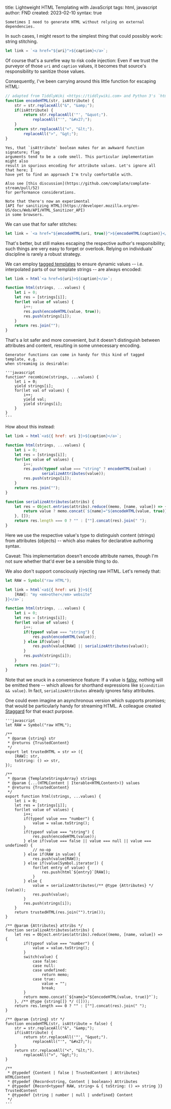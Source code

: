 title: Lightweight HTML Templating with JavaScript
tags: html, javascript
author: FND
created: 2023-02-10
syntax: true

```intro
Sometimes I need to generate HTML without relying on external dependencies.
```

In such cases, I might resort to the simplest thing that could possibly work:
string stitching.

```javascript
let link = `<a href="${uri}">${caption}</a>`;
```

Of course that's a surefire way to risk code injection: Even if we trust the
purveyor of those `uri` and `caption` values, it becomes that source's
responsibility to sanitize those values.

Consequently, I've been carrying around this little function for escaping
HTML:

```javascript
// adapted from TiddlyWiki <https://tiddlywiki.com> and Python 3's `html` module
function encodeHTML(str, isAttribute) {
    str = str.replaceAll("&", "&amp;");
    if(isAttribute) {
        return str.replaceAll('"', "&quot;").
            replaceAll("'", "&#x27;");
    }
    return str.replaceAll("<", "&lt;").
        replaceAll(">", "&gt;");
}
```

```aside compact
Yes, that `isAttribute` boolean makes for an awkward function signature; flag
arguments tend to be a code smell. This particular implementation might also
result in spurious encoding for attribute values. Let's ignore all that here; I
have yet to find an approach I'm truly comfortable with.

Also see [this discussion](https://github.com/complate/complate-stream/pull/52)
for performance considerations.

Note that there's now an experimental
[API for sanitizing HTML](https://developer.mozilla.org/en-US/docs/Web/API/HTML_Sanitizer_API)
in some browsers.
```

We can use that for safer stitches:

```javascript
let link = `<a href="${encodeHTML(uri, true)}">${encodeHTML(caption)}</a>`;
```

That's better, but still makes escaping the respective author's responsibility;
such things are very easy to forget or overlook. Relying on
individuals' discipline is rarely a robust strategy.

We can employ
[tagged templates](https://developer.mozilla.org/en-US/docs/Web/JavaScript/Reference/Template_literals#tagged_templates)
to ensure dynamic values -- i.e. interpolated parts of our template strings --
are always encoded:

```javascript
let link = html`<a href=${uri}>${caption}</a>`;

function html(strings, ...values) {
    let i = 0;
    let res = [strings[i]];
    for(let value of values) {
        i++;
        res.push(encodeHTML(value, true));
        res.push(strings[i]);
    }
    return res.join("");
}
```

That's a lot safer and more convenient, but it doesn't distinguish between
attributes and content, resulting in some unnecessary encoding.

```aside
Generator functions can come in handy for this kind of tagged template, e.g.
when streaming is desirable:

'''javascript
function* recombine(strings, ...values) {
    let i = 0;
    yield strings[i];
    for(let val of values) {
        i++;
        yield val;
        yield strings[i];
    }
}
'''
```

How about this instead:

```javascript
let link = html`<a${{ href: uri }}>${caption}</a>`;

function html(strings, ...values) {
    let i = 0;
    let res = [strings[i]];
    for(let value of values) {
        i++;
        res.push(typeof value === "string" ? encodeHTML(value) :
                serializeAttributes(value));
        res.push(strings[i]);
    }
    return res.join("");
}

function serializeAttributes(attribs) {
    let res = Object.entries(attribs).reduce((memo, [name, value]) => {
        return value ? memo.concat(`${name}="${encodeHTML(value, true)}"`) : memo;
    }, []);
    return res.length === 0 ? "" : [""].concat(res).join(" ");
}
```

Here we use the respective value's type to distinguish content (strings) from
attributes (objects) -- which also makes for declarative authoring syntax.

Caveat: This implementation doesn't encode attribute names, though I'm not sure
whether that'd ever be a sensible thing to do.

We also don't support consciously injecting raw HTML. Let's remedy that:

```javascript
let RAW = Symbol("raw HTML");

let link = html`<a${{ href: uri }}>${{
    [RAW]: "my <em>other</em> website"
}}</a>`;

function html(strings, ...values) {
    let i = 0;
    let res = [strings[i]];
    for(let value of values) {
        i++;
        if(typeof value === "string") {
            res.push(encodeHTML(value));
        } else if(value) {
            res.push(value[RAW] || serializeAttributes(value));
        }
        res.push(strings[i]);
    }
    return res.join("");
}
```

Note that we snuck in a convenience feature: If a value is
[falsy](https://developer.mozilla.org/en-US/docs/Glossary/Falsy), nothing will
be emitted there -- which allows for shorthand expressions like
`${condition && value}`. In fact, `serializeAttributes` already ignores falsy
attributes.

One could even imagine an asynchronous version which supports promises; that
would be particularly handy for streaming HTML. A colleague created
[Staggard](https://deno.land/x/staggard) for that exact purpose.

```disclosure markdown caption="Here's the final implementation ([augmented](page://articles/typed-javascript) with static types, just in case)."
'''javascript
let RAW = Symbol("raw HTML");

/**
 * @param {string} str
 * @returns {TrustedContent}
 */
export let trustedHTML = str => ({
    [RAW]: str,
    toString: () => str,
});

/**
 * @param {TemplateStringsArray} strings
 * @param {...(HTMLContent | Iterable<HTMLContent>)} values
 * @returns {TrustedContent}
 */
export function html(strings, ...values) {
    let i = 0;
    let res = [strings[i]];
    for(let value of values) {
        i++;
        if(typeof value === "number") {
            value = value.toString();
        }
        if(typeof value === "string") {
            res.push(encodeHTML(value));
        } else if(value === false || value === null || value === undefined) {
            // no-op
        } else if(RAW in value) {
            res.push(value[RAW]);
        } else if(value[Symbol.iterator]) {
            for(let entry of value) {
                res.push(html`${entry}`[RAW]);
            }
        } else {
            value = serializeAttributes(/** @type {Attributes} */ (value));
            res.push(value);
        }
        res.push(strings[i]);
    }
    return trustedHTML(res.join("").trim());
}

/** @param {Attributes} attribs */
function serializeAttributes(attribs) {
    let res = Object.entries(attribs).reduce((memo, [name, value]) => {
        if(typeof value === "number") {
            value = value.toString();
        }
        switch(value) {
            case false:
            case null:
            case undefined:
                return memo;
            case true:
                value = "";
                break;
        }
        return memo.concat(`${name}="${encodeHTML(value, true)}"`);
    }, /** @type {string[]} */ ([]));
    return res.length === 0 ? "" : [""].concat(res).join(" ");
}

/** @param {string} str */
function encodeHTML(str, isAttribute = false) {
    str = str.replaceAll("&", "&amp;");
    if(isAttribute) {
        return str.replaceAll('"', "&quot;").
            replaceAll("'", "&#x27;");
    }
    return str.replaceAll("<", "&lt;").
        replaceAll(">", "&gt;");
}

/**
 * @typedef {Content | false | TrustedContent | Attributes} HTMLContent
 * @typedef {Record<string, Content | boolean>} Attributes
 * @typedef {Record<typeof RAW, string> & { toString: () => string }} TrustedContent
 * @typedef {string | number | null | undefined} Content
 */
'''
```
